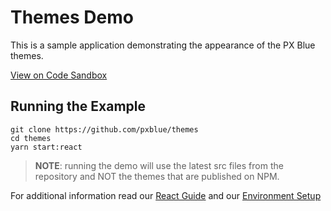# Themes Demo

This is a sample application demonstrating the appearance of the PX Blue themes.

[View on Code Sandbox](https://codesandbox.io/s/github/pxblue/themes/tree/react/demo)

## Running the Example

```shell
git clone https://github.com/pxblue/themes
cd themes
yarn start:react
```

> **NOTE**: running the demo will use the latest src files from the repository and NOT the themes that are published on NPM.

For additional information read our [React Guide](https://pxblue.github.io/development/frameworks-web/react) and our [Environment Setup](https://pxblue.github.io/development/environment)
